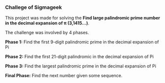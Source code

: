 <h3>Challege of Sigmageek</h3>

<p>This project was made for solving the <strong>Find large palindromic prime number in the decimal expansion of π (3,1415…)</strong>.</p>
<p>The challenge was involved by 4 phases.</p> 
<p><strong>Phase 1:</strong> Find the first 9-digit palindromic prime in the decimal expansion of Pi</p>
<p><strong>Phase 2:</strong> Find the first 21-digit palindromic in the decimal expansion of Pi</p>
<p><strong>Phase 3:</strong> Find the largest palindromic prime in the decimal expansion of Pi</p>
<p><strong>Final Phase:</strong> Find the next number given some sequence.</p>
